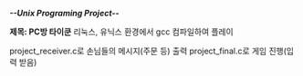 ***--Unix Programing Project--***

**제목: PC방 타이쿤**
리눅스, 유닉스 환경에서 gcc 컴파일하여 플레이

project_receiver.c로 손님들의 메시지(주문 등) 출력
project_final.c로 게임 진행(입력 받음)
